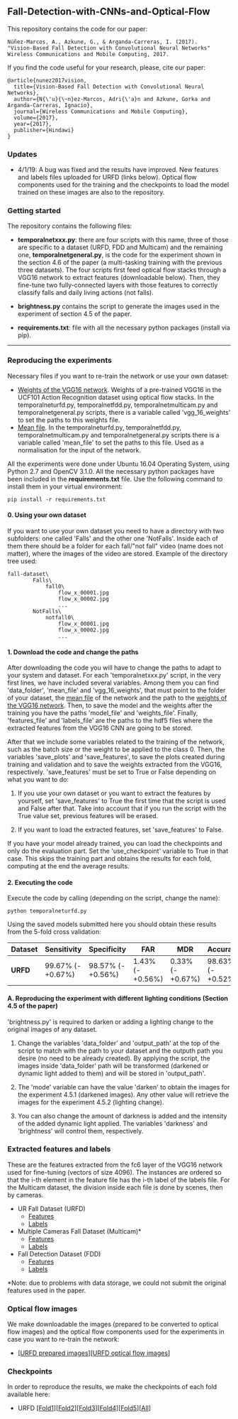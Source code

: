 ## Fall-Detection-with-CNNs-and-Optical-Flow

This repository contains the code for our paper:

```
Núñez-Marcos, A., Azkune, G., & Arganda-Carreras, I. (2017).
"Vision-Based Fall Detection with Convolutional Neural Networks"
Wireless Communications and Mobile Computing, 2017.
```

If you find the code useful for your research, please, cite our paper:

```
@article{nunez2017vision,
  title={Vision-Based Fall Detection with Convolutional Neural Networks},
  author={N{\'u}{\~n}ez-Marcos, Adri{\'a}n and Azkune, Gorka and Arganda-Carreras, Ignacio},
  journal={Wireless Communications and Mobile Computing},
  volume={2017},
  year={2017},
  publisher={Hindawi}
}

```

### Updates

* 4/1/19: A bug was fixed and the results have improved. New features and labels files uploaded for URFD (links below). Optical flow components used for the training and the checkpoints to load the model trained on these images are also to the repository.

### Getting started

The repository contains the following files:

* **temporalnetxxx.py**: there are four scripts with this name, three of those are specific to a dataset (URFD, FDD and Multicam) and the remaining one, **temporalnetgeneral.py**, is the code for the experiment shown in the section 4.6 of the paper (a multi-tasking training with the previous three datasets). The four scripts first feed optical flow stacks through a VGG16 network to extract features (downloadable below). Then, they fine-tune two fully-connected layers with those features to correctly classify falls and daily living actions (not falls).

* **brightness.py** contains the script to generate the images used in the experiment of section 4.5 of the paper.

* **requirements.txt**: file with all the necessary python packages (install via pip).

___

### Reproducing the experiments

Necessary files if you want to re-train the network or use your own dataset:

* [Weights of the VGG16 network](https://drive.google.com/file/d/0B4i3D0pfGJjYNWxYTVUtNGtRcUE/view?usp=sharing). Weights of a pre-trained VGG16 in the UCF101 Action Recognition dataset using optical flow stacks. In the temporalneturfd.py, temporalnetfdd.py, temporalnetmulticam.py and temporalnetgeneral.py scripts, there is a variable called 'vgg_16_weights' to set the paths to this weights file.
* [Mean file](https://drive.google.com/file/d/1pPIArqld82TgTJuBHEibppkc-YLvQmVk/view?usp=sharing). In the temporalneturfd.py, temporalnetfdd.py, temporalnetmulticam.py and temporalnetgeneral.py scripts there is a variable called 'mean_file' to set the paths to this file. Used as a normalisation for the input of the network.

All the experiments were done under Ubuntu 16.04 Operating System, using Python 2.7 and OpenCV 3.1.0. All the necessary python packages have been included in the **requirements.txt** file. Use the following command to install them in your virtual environment:

```
pip install -r requirements.txt
```

#### 0. Using your own dataset

If you want to use your own dataset you need to have a directory with two subfolders: one called 'Falls' and the other one 'NotFalls'. Inside each of them there should be a folder for each fall/"not fall" video (name does not matter), where the images of the video are stored. Example of the directory tree used:

```
fall-dataset\
		Falls\
			fall0\
				flow_x_00001.jpg
				flow_x_00002.jpg
				...
		NotFalls\
			notfall0\
				flow_x_00001.jpg
				flow_x_00002.jpg
				...
```

#### 1. Download the code and change the paths

After downloading the code you will have to change the paths to adapt to your system and dataset. For each 'temporalnetxxx.py' script, in the very first lines, we have included several variables. Among them you can find 'data_folder', 'mean_file' and 'vgg_16_weights', that must point to the folder of your dataset, the [mean file](https://drive.google.com/file/d/0B4i3D0pfGJjYTllxc0d2NGUyc28/view?usp=sharing) of the network and the path to the [weights of the VGG16 network](https://drive.google.com/file/d/0B4i3D0pfGJjYNWxYTVUtNGtRcUE/view?usp=sharing). Then, to save the model and the weights after the training you have the paths 'model_file' and 'weights_file'. Finally, 'features_file' and 'labels_file' are the paths to the hdf5 files where the extracted features from the VGG16 CNN are going to be stored.

After that we include some variables related to the training of the network, such as the batch size or the weight to be applied to the class 0. Then, the variables 'save_plots' and 'save_features', to save the plots created during training and validation and to save the weights extracted from the VGG16, respectively. 'save_features' must be set to True or False depending on what you want to do:

1. If you use your own dataset or you want to extract the features by yourself, set 'save_features' to True the first time that the script is used and False after that. Take into account that if you run the script with the True value set, previous features will be erased.

2. If you want to load the extracted features, set 'save_features' to False.

If you have your model already trained, you can load the checkpoints and only do the evaluation part. Set the 'use_checkpoint' variable to True in that case. This skips the training part and obtains the results for each fold, computing at the end the average results.

#### 2. Executing the code

Execute the code by calling (depending on the script, change the name):

```
python temporalneturfd.py
```

Using the saved models submitted here you should obtain these results from the 5-fold cross validation:

Dataset | Sensitivity | Specificity | FAR | MDR | Accuracy
--- | --- | --- | --- | --- | ---
**URFD** | 99.67% (-+0.67%) | 98.57% (-+0.56%) | 1.43% (-+0.56%) | 0.33% (-+0.67%) | 98.63% (-+0.52%)

#### A. Reproducing the experiment with different lighting conditions (Section 4.5 of the paper)

'brightness.py' is required to darken or adding a lighting change to the original images of any dataset. 

1. Change the variables 'data_folder' and 'output_path' at the top of the script to match with the path to your dataset and the outputh path you desire (no need to be already created). By applying the script, the images inside 'data_folder' path will be transformed (darkened or dynamic light added to them) and will be stored in 'output_path'.

2. The 'mode' variable can have the value 'darken' to obtain the images for the experiment 4.5.1 (darkened images). Any other value will retrieve the images for the experiment 4.5.2 (lighting change).

3. You can also change the amount of darkness is added and the intensity of the added dynamic light applied. The variables 'darkness' and 'brightness' will control them, respectively.

### Extracted features and labels

These are the features extracted from the fc6 layer of the VGG16 network used for fine-tuning (vectors of size 4096). The instances are ordered so that the i-th element in the feature file has the i-th label of the labels file. For the Multicam dataset, the division inside each file is done by scenes, then by cameras.

* UR Fall Dataset (URFD)
  * [Features](https://drive.google.com/file/d/1JQg6mCrV_0lQR0MSUaRlD5VusF5MLRhB/view?usp=sharing)
  * [Labels](https://drive.google.com/file/d/1EKTpI7BzlX4qQoAyph5d5cJ1jnWU3f6n/view?usp=sharing)
* Multiple Cameras Fall Dataset (Multicam)*
  * [Features](https://drive.google.com/file/d/1Kfbm1RiKUr5q6S7Mq4LqTYGRyKyY_F91/view?usp=sharing) 
  * [Labels](https://drive.google.com/file/d/1krNC_QbGD4vE6XwEnuUdajtYy4_o4iaJ/view?usp=sharing)
* Fall Detection Dataset (FDD)
  * [Features](https://drive.google.com/file/d/0B4i3D0pfGJjYSXN6aW82MjhtSkE/view?usp=sharing)
  * [Labels](https://drive.google.com/file/d/0B4i3D0pfGJjYdTE4R2tYdHhLOXc/view?usp=sharing)

*Note: due to problems with data storage, we could not submit the original features used in the paper.

### Optical flow images

We make downloadable the images (prepared to be converted to optical flow images) and the optical flow components used for the experiments in case you want to re-train the network:

* [[URFD prepared images](https://drive.google.com/file/d/1V602ukgTI1biAxZmvle6DGPW7-i4436i/view?usp=sharing)][[URFD optical flow images](https://drive.google.com/file/d/1YhBljXOFHdqukZW0Zp6TPbQ-brsoz7ep/view?usp=sharing)]

### Checkpoints

In order to reproduce the results, we make the checkpoints of each fold available here:

* URFD [[Fold1](https://drive.google.com/file/d/16usFQzITk0IsC29bTpLbI9BfghLzK6LV/view?usp=sharing)][[Fold2](https://drive.google.com/file/d/12eXc4YLse2vRUYpiJOg9nUCAzOWef2Cf/view?usp=sharing)][[Fold3](https://drive.google.com/file/d/1zROWzLwnChSJb_W0stZ4SdUoFtv9mqjy/view?usp=sharing)][[Fold4](https://drive.google.com/file/d/1COZzqGFG124IuOomHFM20L7jOqEsgCYw/view?usp=sharing)][[Fold5](https://drive.google.com/file/d/10-MUWZYw1nf-UcrpQRVgq307qRfGEvGE/view?usp=sharing)][[All](https://drive.google.com/file/d/1PQ410mJXhGTbM256AgITNYyR5noh1xJW/view?usp=sharing)]
